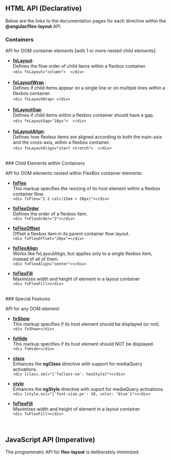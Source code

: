 ## HTML API (Declarative)

Below are the links to the documentation pages for each directive within the **@angular/flex-layout** API.

### Containers

API for DOM container elements [with 1 or more nested child elements]:

* **[fxLayout]()**: <br/>Defines the flow order of child items within a flexbox container.<br/>`<div fxLayout="column">  </div>`<br/>&nbsp;
* **[fxLayoutWrap]()**  : <br/>Defines if child items appear on a single line or on multiple lines within a flexbox container.<br/>`<div fxLayoutWrap> </div>`<br/>&nbsp;
* **[fxLayoutGap]()**:<br/>Defines if child items within a flexbox container should have a gap. <br/>`<div fxLayoutGap="10px">  </div>`<br/>&nbsp;
* **[fxLayoutAlign]()**:<br/>Defines how flexbox items are aligned according to both the main-axis and the cross-axis, within a flexbox container. <br/>`<div fxLayoutAlign="start stretch">  </div>`


<br/>
### Child Elements within Containers

API for DOM elements nested within FlexBox container elements:

* **[fxFlex](https://github.com/angular/flex-layout/wiki/fxFlex-API)**<br/>This markup specifies the resizing of its host element within a flexbox container flow.<br/>`<div fxFlex="1 2 calc(15em + 20px)"></div>`

* **[fxFlexOrder]()**<br/>Defines the order of a flexbox item. <br/>`<div fxFlexOrder="2"></div>`

* **[fxFlexOffset]()**<br/>Offset a flexbox item in its parent container flow layout. <br/>`<div fxFlexOffset="20px"></div>`

* **[fxFlexAlign]()**<br/>Works like fxLayoutAlign, but applies only to a single flexbox item, instead of all of them. <br/>`<div fxFlexAlign="center"></div>`

* **[fxFlexFill]()**<br/> Maximizes width and height of element in a layout container <br/>`<div fxFlexFill></div>`


<br/>
### Special Features

API for any DOM element:

* **[fxShow]()**<br/>This markup specifies if its host element should be displayed (or not).<br/>`<div fxShow></div>`

* **[fxHide]()**<br/>This markup specifies if its host element should NOT be displayed.<br/>`<div fxHide></div>`

* **[class]()**<br/>Enhances the **ngClass** directive with support for mediaQuery activations. <br/>`<div [class.sm]="{'fxClass-sm': hasStyle}"></div>`

* **[style]()**<br/>Enhances the **ngStyle** directive with suport for mediaQuery activations. <br/>`<div [style.xs]="{'font-size.px': 10, color: 'blue'}"></div>`

* **[fxFlexFill]()**<br/> Maximizes width and height of element in a layout container <br/>`<div fxFlexFill></div>`



<br/>

## JavaScript API (Imperative)

The programmatic API for **flex-layout** is deliberately minimized. 


